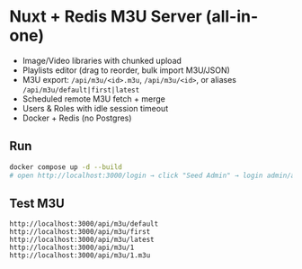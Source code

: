 # Nuxt + Redis M3U Server (all-in-one)
- Image/Video libraries with chunked upload
- Playlists editor (drag to reorder, bulk import M3U/JSON)
- M3U export: `/api/m3u/<id>.m3u`, `/api/m3u/<id>`, or aliases `/api/m3u/default|first|latest`
- Scheduled remote M3U fetch + merge
- Users & Roles with idle session timeout
- Docker + Redis (no Postgres)

## Run
```bash
docker compose up -d --build
# open http://localhost:3000/login → click "Seed Admin" → login admin/admin123
```
## Test M3U
```
http://localhost:3000/api/m3u/default
http://localhost:3000/api/m3u/first
http://localhost:3000/api/m3u/latest
http://localhost:3000/api/m3u/1
http://localhost:3000/api/m3u/1.m3u
```
